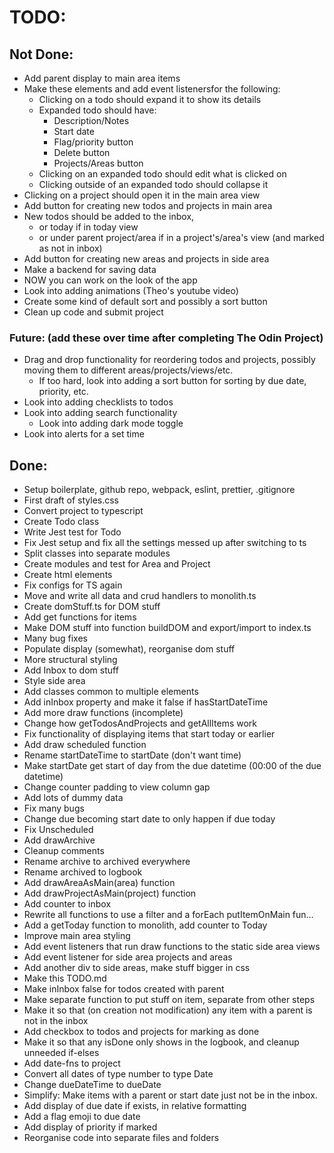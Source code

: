 # TODO:

## Not Done:

-   Add parent display to main area items
-   Make these elements and add event listenersfor the following:
    -   Clicking on a todo should expand it to show its details
    -   Expanded todo should have:
        -   Description/Notes
        -   Start date
        -   Flag/priority button
        -   Delete button
        -   Projects/Areas button
    -   Clicking on an expanded todo should edit what is clicked on
    -   Clicking outside of an expanded todo should collapse it
-   Clicking on a project should open it in the main area view
-   Add button for creating new todos and projects in main area
-   New todos should be added to the inbox,
    -   or today if in today view
    -   or under parent project/area if in a project's/area's view (and marked as not in inbox)
-   Add button for creating new areas and projects in side area
-   Make a backend for saving data
-   NOW you can work on the look of the app
-   Look into adding animations (Theo's youtube video)
-   Create some kind of default sort and possibly a sort button
-   Clean up code and submit project

### Future: (add these over time after completing The Odin Project)

-   Drag and drop functionality for reordering todos and projects, possibly moving them to different areas/projects/views/etc.
    -   If too hard, look into adding a sort button for sorting by due date, priority, etc.
-   Look into adding checklists to todos
-   Look into adding search functionality
    -   Look into adding dark mode toggle
-   Look into alerts for a set time

## Done:

-   Setup boilerplate, github repo, webpack, eslint, prettier, .gitignore
-   First draft of styles.css
-   Convert project to typescript
-   Create Todo class
-   Write Jest test for Todo
-   Fix Jest setup and fix all the settings messed up after switching to ts
-   Split classes into separate modules
-   Create modules and test for Area and Project
-   Create html elements
-   Fix configs for TS again
-   Move and write all data and crud handlers to monolith.ts
-   Create domStuff.ts for DOM stuff
-   Add get functions for items
-   Make DOM stuff into function buildDOM and export/import to index.ts
-   Many bug fixes
-   Populate display (somewhat), reorganise dom stuff
-   More structural styling
-   Add Inbox to dom stuff
-   Style side area
-   Add classes common to multiple elements
-   Add inInbox property and make it false if hasStartDateTime
-   Add more draw functions (incomplete)
-   Change how getTodosAndProjects and getAllItems work
-   Fix functionality of displaying items that start today or earlier
-   Add draw scheduled function
-   Rename startDateTime to startDate (don't want time)
-   Make startDate get start of day from the due datetime (00:00 of the due datetime)
-   Change counter padding to view column gap
-   Add lots of dummy data
-   Fix many bugs
-   Change due becoming start date to only happen if due today
-   Fix Unscheduled
-   Add drawArchive
-   Cleanup comments
-   Rename archive to archived everywhere
-   Rename archived to logbook
-   Add drawAreaAsMain(area) function
-   Add drawProjectAsMain(project) function
-   Add counter to inbox
-   Rewrite all functions to use a filter and a forEach putItemOnMain fun…
-   Add a getToday function to monolith, add counter to Today
-   Improve main area styling
-   Add event listeners that run draw functions to the static side area views
-   Add event listener for side area projects and areas
-   Add another div to side areas, make stuff bigger in css
-   Make this TODO.md
-   Make inInbox false for todos created with parent
-   Make separate function to put stuff on item, separate from other steps
-   Make it so that (on creation not modification) any item with a parent is not in the inbox
-   Add checkbox to todos and projects for marking as done
-   Make it so that any isDone only shows in the logbook, and cleanup unneeded if-elses
-   Add date-fns to project
-   Convert all dates of type number to type Date
-   Change dueDateTime to dueDate
-   Simplify: Make items with a parent or start date just not be in the inbox.
-   Add display of due date if exists, in relative formatting
-   Add a flag emoji to due date
-   Add display of priority if marked
-   Reorganise code into separate files and folders
